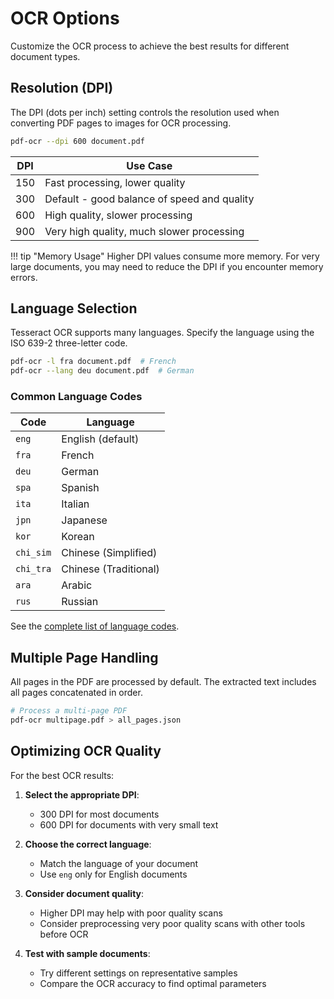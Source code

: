 # OCR Options

Customize the OCR process to achieve the best results for different document types.

## Resolution (DPI)

The DPI (dots per inch) setting controls the resolution used when converting PDF pages to images for OCR processing.

```bash
pdf-ocr --dpi 600 document.pdf
```

| DPI | Use Case |
|-----|----------|
| 150 | Fast processing, lower quality |
| 300 | Default - good balance of speed and quality |
| 600 | High quality, slower processing |
| 900 | Very high quality, much slower processing |

!!! tip "Memory Usage"
    Higher DPI values consume more memory. For very large documents, you may need to reduce the DPI if you encounter memory errors.

## Language Selection

Tesseract OCR supports many languages. Specify the language using the ISO 639-2 three-letter code.

```bash
pdf-ocr -l fra document.pdf  # French
pdf-ocr --lang deu document.pdf  # German
```

### Common Language Codes

| Code | Language |
|------|----------|
| `eng` | English (default) |
| `fra` | French |
| `deu` | German |
| `spa` | Spanish |
| `ita` | Italian |
| `jpn` | Japanese |
| `kor` | Korean |
| `chi_sim` | Chinese (Simplified) |
| `chi_tra` | Chinese (Traditional) |
| `ara` | Arabic |
| `rus` | Russian |

See the [complete list of language codes](https://tesseract-ocr.github.io/tessdoc/Data-Files-in-different-versions.html).

## Multiple Page Handling

All pages in the PDF are processed by default. The extracted text includes all pages concatenated in order.

```bash
# Process a multi-page PDF
pdf-ocr multipage.pdf > all_pages.json
```

## Optimizing OCR Quality

For the best OCR results:

1. **Select the appropriate DPI**:
   - 300 DPI for most documents
   - 600 DPI for documents with very small text
   
2. **Choose the correct language**:
   - Match the language of your document
   - Use `eng` only for English documents
   
3. **Consider document quality**:
   - Higher DPI may help with poor quality scans
   - Consider preprocessing very poor quality scans with other tools before OCR

4. **Test with sample documents**:
   - Try different settings on representative samples
   - Compare the OCR accuracy to find optimal parameters